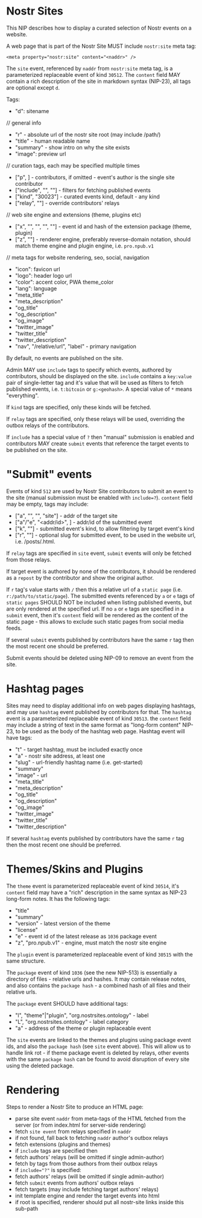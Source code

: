 Nostr Sites
===========

This NIP describes how to display a curated selection of Nostr events on a website.

A web page that is part of the Nostr Site MUST include `nostr:site` meta tag:
```
<meta property="nostr:site" content="<naddr>" /> 
```

The `site` event, referenced by `naddr` from `nostr:site` meta tag, is a parameterized replaceable event of kind `30512`. The `content` field MAY contain a rich description of the site in markdown syntax (NIP-23), all tags are optional except `d`.

Tags:
- "d": sitename

// general info
- "r" - absolute url of the nostr site root (may include /path/)
- "title" - human readable name
- "summary" - show intro on why the site exists
- "image": preview url

// curation tags, each may be specified multiple times 
- ["p", <pubkey>] - contributors, if omitted - event's author is the single site contributor
- ["include", "<tag>", "<value>"] - filters for fetching published events
- ["kind", "30023"] - curated events kind, default - any kind
- ["relay", "<relay>"] - override contributors' relays 

// web site engine and extensions (theme, plugins etc)
- ["x", "<id>", "<relay>", "<package-hash>", "<petname>"] - event id and hash of the extension package (theme, plugin)
- ["z", "<engine>"] - renderer engine, preferably reverse-domain notation, should match theme engine and plugin engine, i.e. `pro.npub.v1`

// meta tags for website rendering, seo, social, navigation
- "icon": favicon url
- "logo": header logo url
- "color": accent color, PWA theme_color
- "lang": language
- "meta_title"
- "meta_description"
- "og_title"
- "og_description"
- "og_image"
- "twitter_image"
- "twitter_title"
- "twitter_description"
- "nav", "/relative/url", "label" - primary navigation

By default, no events are published on the site. 

Admin MAY use `include` tags to specify which events, authored by contributors, should be displayed on the site. `include` contains a `key:value` pair of single-letter tag and it's value that will be used as filters to fetch published events, i.e. `t:bitcoin` or `g:<geohash>`. A special value of `*` means "everything". 

If `kind` tags are specified, only these kinds will be fetched.

If `relay` tags are specified, only these relays will be used, overriding the outbox relays of the contributors.

If `include` has a special value of `?` then "manual" submission is enabled and contributors MAY create `submit` events that reference the target events to be published on the site.

"Submit" events
===============

Events of kind `512` are used by Nostr Site contributors to submit an event to the site (manual submission must be enabled with `include=?`). `content` field may be empty, tags may include:
- ["a", "<addr>", "<relay>", "site"] - addr of the target site
- ["a"/"e", "<addr/id>", <relay>] - addr/id of the submitted event 
- ["k", "<kind>"] - submitted event's kind, to allow filtering by target event's kind
- ["r", "<slug>"] - optional slug for submitted event, to be used in the website url, i.e. /posts/<slug>.html.

If `relay` tags are specified in `site` event, `submit` events will only be fetched from those relays.

If target event is authored by none of the contributors, it should be rendered as a `repost` by the contributor and show the original author.

If `r` tag's value starts with `/` then this a relative url of a `static page` (i.e. `r:/path/to/static/page`). The submitted events referenced by `a` or `e` tags of `static pages` SHOULD NOT be included when listing published events, but are only rendered at the specified url. If no `a` or `e` tags are specified in a `submit` event, then it's `content` field will be rendered as the content of the static page - this allows to exclude such static pages from social media feeds.

If several `submit` events published by contributors have the same `r` tag then the most recent one should be preferred.

Submit events should be deleted using NIP-09 to remove an event from the site. 

Hashtag pages
=============

Sites may need to display additional info on web pages displaying hashtags, and may use `hashtag` event published by contributors for that. The `hashtag` event is a parameterized replaceable event of kind `30513`. the `content` field may include a string of text in the same format as "long-form content" NIP-23, to be used as the body of the hashtag web page. Hashtag event will have tags: 

- "t" - target hashtag, must be included exactly once
- "a" - nostr site address, at least one
- "slug" - url-friendly hashtag name (i.e. get-started)
- "summary"
- "image" - url
- "meta_title"
- "meta_description"
- "og_title"
- "og_description"
- "og_image"
- "twitter_image"
- "twitter_title"
- "twitter_description"

If several `hashtag` events published by contributors have the same `r` tag then the most recent one should be preferred.

Themes/Skins and Plugins
========================

The `theme` event is parameterized replaceable event of kind `30514`, it's `content` field may have a "rich" description in the same syntax as NIP-23 long-form notes. It has the following tags:

- "title"
- "summary"
- "version" - latest version of the theme
- "license"
- "e" - event id of the latest release as `1036` package event
- "z", "pro.npub.v1" - engine, must match the nostr site engine

The `plugin` event is parameterized replaceable event of kind `30515` with the same structure.

The `package` event of kind `1036` (see the new NIP-513) is essentially a directory of files - relative urls and hashes. It may contain release notes, and also contains the `package hash` - a combined hash of all files
and their relative urls. 

The `package` event SHOULD have additional tags:
- "l", "theme"|"plugin", "org.nostrsites.ontology" - label
- "L", "org.nostrsites.ontology" - label category
- "a" - address of the theme or plugin replaceable event

The `site` events are linked to the themes and plugins using package event ids, and also the `package hash` (see `site` event above). This will allow us to handle link rot - if theme package event is deleted by relays, other events with the same `package hash` can be found to avoid disruption of every site using the deleted package.  

Rendering
=========

Steps to render a Nostr Site to produce an HTML page:
- parse site event `naddr` from meta-tags of the HTML fetched from the server (or from index.html for server-side rendering)
- fetch `site event` from relays specified in `naddr`
 - if not found, fall back to fetching `naddr` author's outbox relays
- fetch extensions (plugins and themes)
- if `include` tags are specified then
 - fetch authors' relays (will be omitted if single admin-author)
 - fetch by tags from those authors from their outbox relays
- if `include="?"` is specified:
 - fetch authors' relays (will be omitted if single admin-author)
 - fetch `submit` events from authors' outbox relays
 - fetch targets (may include fetching target authors' relays)
- init template engine and render the target events into html
- if root is specified, renderer should put all nostr-site links inside this sub-path
